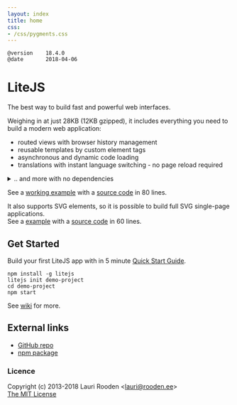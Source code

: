 ```yaml
---
layout: index
title: home
css:
- /css/pygments.css
---
```


[LiteJS]: https://www.litejs.com/
[npm package]: https://npmjs.org/package/litejs
[GitHub repo]: https://github.com/litejs/litejs
[wiki]: https://github.com/litejs/litejs/wiki
[RFC 6570]: http://tools.ietf.org/html/rfc6570


    @version    18.4.0
    @date       2018-04-06


LiteJS
======

The best way to build fast and powerful web interfaces.

Weighing in at just 28KB (12KB gzipped),
it includes everything you need to build a modern web application:

 - routed views with browser history management
 - reusable templates by custom element tags
 - asynchronous and dynamic code loading
 - translations with instant language switching - no page reload required
<details>
    <summary>.. and more with no dependencies</summary>

 - [date parsing and formating](https://github.com/litejs/litejs/wiki/Date)
 - string formating
 - [keyboard shortcuts](https://github.com/litejs/litejs/wiki/Keyboard-shortcuts)

</details>
<p></p>

See a [working example](https://cdn.rawgit.com/litejs/litejs/master/ui/example1.html)
with a [source code](https://github.com/litejs/litejs/blob/master/ui/example1.html)
in 80 lines.

It also supports SVG elements,
so it is possible to build full SVG single-page applications.  
See a [example](https://cdn.rawgit.com/litejs/litejs/master/ui/svg-example1.html)
with a [source code](https://github.com/litejs/litejs/blob/master/ui/svg-example1.html)
in 60 lines.



Get Started
-----------

Build your first LiteJS app with in 5 minute [Quick Start Guide](https://github.com/litejs/litejs/wiki/Quick-Start).

```
npm install -g litejs
litejs init demo-project
cd demo-project
npm start
```

See [wiki][] for more.



External links
--------------

 - [GitHub repo][]
 - [npm package][]


### Licence

Copyright (c) 2013-2018 Lauri Rooden &lt;lauri@rooden.ee&gt;  
[The MIT License](http://lauri.rooden.ee/mit-license.txt)



